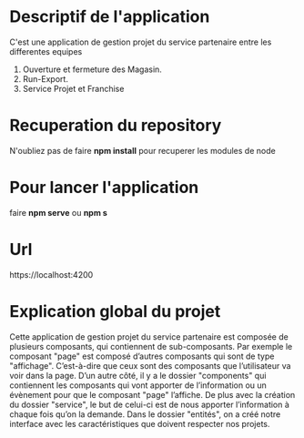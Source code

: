 # Descriptif de l'application 

C'est une application de gestion projet du service partenaire entre les differentes equipes
1.  Ouverture et fermeture des Magasin.
2.  Run-Export.
3.  Service Projet et Franchise 

# Recuperation du repository 

N'oubliez pas de faire **npm install** pour recuperer les modules de node

# Pour lancer l'application 

faire **npm serve** ou **npm s**

# Url

  https://localhost:4200
  
  # Explication global du projet 
  Cette application de gestion projet du service partenaire est composée de plusieurs composants, qui contiennent de sub-composants.  Par exemple le composant "page" est composé d’autres composants qui sont de type "affichage". C’est-à-dire que ceux sont des composants que l’utilisateur va voir dans la page.  D’un autre côté, il y a le dossier "components" qui contiennent les composants qui vont apporter de l’information ou un évènement pour que le composant "page" l’affiche. 
De plus avec la création du dossier "service", le but de celui-ci est de nous apporter l’information à chaque fois qu’on la demande.  Dans le dossier "entités", on a créé notre interface avec les caractéristiques que doivent respecter nos projets.

